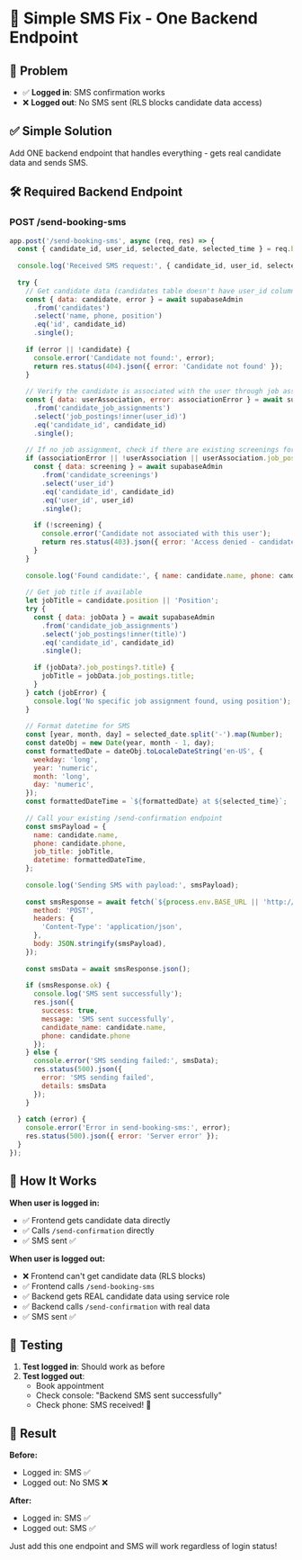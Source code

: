 # 📱 Simple SMS Fix - One Backend Endpoint

## 🚨 **Problem**
- ✅ **Logged in**: SMS confirmation works
- ❌ **Logged out**: No SMS sent (RLS blocks candidate data access)

## ✅ **Simple Solution**
Add ONE backend endpoint that handles everything - gets real candidate data and sends SMS.

## 🛠️ **Required Backend Endpoint**

### **POST /send-booking-sms**

```javascript
app.post('/send-booking-sms', async (req, res) => {
  const { candidate_id, user_id, selected_date, selected_time } = req.body;
  
  console.log('Received SMS request:', { candidate_id, user_id, selected_date, selected_time });
  
  try {
    // Get candidate data (candidates table doesn't have user_id column)
    const { data: candidate, error } = await supabaseAdmin
      .from('candidates')
      .select('name, phone, position')
      .eq('id', candidate_id)
      .single();
    
    if (error || !candidate) {
      console.error('Candidate not found:', error);
      return res.status(404).json({ error: 'Candidate not found' });
    }
    
    // Verify the candidate is associated with the user through job assignments or screenings
    const { data: userAssociation, error: associationError } = await supabaseAdmin
      .from('candidate_job_assignments')
      .select('job_postings!inner(user_id)')
      .eq('candidate_id', candidate_id)
      .single();
    
    // If no job assignment, check if there are existing screenings for this user
    if (associationError || !userAssociation || userAssociation.job_postings.user_id !== user_id) {
      const { data: screening } = await supabaseAdmin
        .from('candidate_screenings')
        .select('user_id')
        .eq('candidate_id', candidate_id)
        .eq('user_id', user_id)
        .single();
      
      if (!screening) {
        console.error('Candidate not associated with this user');
        return res.status(403).json({ error: 'Access denied - candidate not associated with user' });
      }
    }
    
    console.log('Found candidate:', { name: candidate.name, phone: candidate.phone });
    
    // Get job title if available
    let jobTitle = candidate.position || 'Position';
    try {
      const { data: jobData } = await supabaseAdmin
        .from('candidate_job_assignments')
        .select('job_postings!inner(title)')
        .eq('candidate_id', candidate_id)
        .single();
      
      if (jobData?.job_postings?.title) {
        jobTitle = jobData.job_postings.title;
      }
    } catch (jobError) {
      console.log('No specific job assignment found, using position');
    }
    
    // Format datetime for SMS
    const [year, month, day] = selected_date.split('-').map(Number);
    const dateObj = new Date(year, month - 1, day);
    const formattedDate = dateObj.toLocaleDateString('en-US', {
      weekday: 'long',
      year: 'numeric',
      month: 'long',
      day: 'numeric',
    });
    const formattedDateTime = `${formattedDate} at ${selected_time}`;
    
    // Call your existing /send-confirmation endpoint
    const smsPayload = {
      name: candidate.name,
      phone: candidate.phone,
      job_title: jobTitle,
      datetime: formattedDateTime,
    };
    
    console.log('Sending SMS with payload:', smsPayload);
    
    const smsResponse = await fetch(`${process.env.BASE_URL || 'http://localhost:3000'}/send-confirmation`, {
      method: 'POST',
      headers: {
        'Content-Type': 'application/json',
      },
      body: JSON.stringify(smsPayload),
    });
    
    const smsData = await smsResponse.json();
    
    if (smsResponse.ok) {
      console.log('SMS sent successfully');
      res.json({ 
        success: true, 
        message: 'SMS sent successfully',
        candidate_name: candidate.name,
        phone: candidate.phone
      });
    } else {
      console.error('SMS sending failed:', smsData);
      res.status(500).json({ 
        error: 'SMS sending failed', 
        details: smsData 
      });
    }
    
  } catch (error) {
    console.error('Error in send-booking-sms:', error);
    res.status(500).json({ error: 'Server error' });
  }
});
```

## 🎯 **How It Works**

**When user is logged in:**
- ✅ Frontend gets candidate data directly
- ✅ Calls `/send-confirmation` directly  
- ✅ SMS sent ✅

**When user is logged out:**
- ❌ Frontend can't get candidate data (RLS blocks)
- ✅ Frontend calls `/send-booking-sms` 
- ✅ Backend gets REAL candidate data using service role
- ✅ Backend calls `/send-confirmation` with real data
- ✅ SMS sent ✅

## 🧪 **Testing**

1. **Test logged in**: Should work as before
2. **Test logged out**: 
   - Book appointment
   - Check console: "Backend SMS sent successfully"  
   - Check phone: SMS received! 📱

## 🚀 **Result**

**Before:** 
- Logged in: SMS ✅
- Logged out: No SMS ❌

**After:**
- Logged in: SMS ✅  
- Logged out: SMS ✅

Just add this one endpoint and SMS will work regardless of login status!